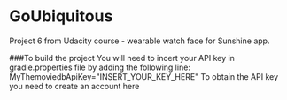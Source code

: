 # GoUbiquitous
Project 6 from Udacity course - wearable watch face for Sunshine app.

###To build the project
You will need to incert your API key in gradle.properties file by adding the following line: 
MyThemoviedbApiKey="INSERT_YOUR_KEY_HERE" 
To obtain the API key you need to create an account here <a href="http://openweathermap.org/api"/>

